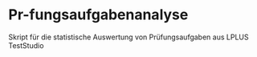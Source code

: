 # Pr-fungsaufgabenanalyse
Skript für die statistische Auswertung von Prüfungsaufgaben aus LPLUS TestStudio

